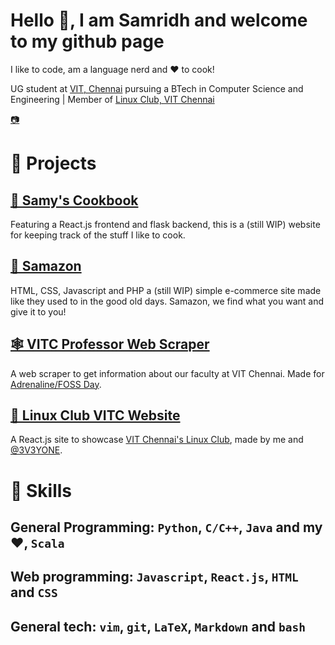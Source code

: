 # Hello 👋, I am Samridh and welcome to my github page
I like to code, am a language nerd and ❤️ to cook!

UG student at [VIT, Chennai](https://chennai.vit.ac.in/) pursuing a BTech in Computer Science and Engineering | Member of [Linux Club, VIT Chennai](https://github.com/lugvitc)

[📷](https://www.instagram.com/samridhpaatni/)

# 💼 Projects

## [🥣 Samy's Cookbook](https://github.com/The5thAxiom/Samys-Cookbook)
Featuring a React.js frontend and flask backend, this is a (still WIP) website for keeping track of the stuff I like to cook.

## [🛒 Samazon](https://github.com/The5thAxiom/samazon)
HTML, CSS, Javascript and PHP a (still WIP) simple e-commerce site made like they used to in the good old days. Samazon, we find what you want and give it to you!

## [🕸️ VITC Professor Web Scraper](https://github.com/The5thAxiom/vitc-professor-scraper)
A web scraper to get information about our faculty at VIT Chennai. Made for [Adrenaline/FOSS Day](https://lugvitc.github.io/#/events#adrenaline).

## [🐧 Linux Club VITC Website](https://lugvitc.github.io/)
A React.js site to showcase [VIT Chennai's Linux Club](https://github.com/lugvitc), made by me and [@3V3YONE](https://github.com/3V3RYONE).

# 🧰 Skills
## General Programming: `Python`, `C/C++`, `Java` and my ❤️, `Scala`
## Web programming: `Javascript`, `React.js`, `HTML` and `CSS`
## General tech: `vim`, `git`, `LaTeX`, `Markdown` and `bash`
